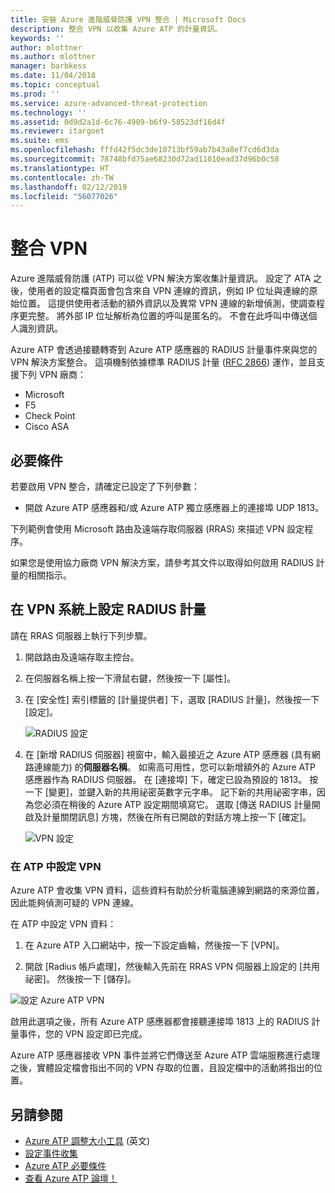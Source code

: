 ```yaml
---
title: 安裝 Azure 進階威脅防護 VPN 整合 | Microsoft Docs
description: 整合 VPN 以收集 Azure ATP 的計量資訊。
keywords: ''
author: mlottner
ms.author: mlottner
manager: barbkess
ms.date: 11/04/2018
ms.topic: conceptual
ms.prod: ''
ms.service: azure-advanced-threat-protection
ms.technology: ''
ms.assetid: 0d9d2a1d-6c76-4909-b6f9-58523df16d4f
ms.reviewer: itargoet
ms.suite: ems
ms.openlocfilehash: fffd42f5dc3de10713bf59ab7b43a8ef7cd6d3da
ms.sourcegitcommit: 78748bfd75ae68230d72ad11010ead37d96b0c58
ms.translationtype: HT
ms.contentlocale: zh-TW
ms.lasthandoff: 02/12/2019
ms.locfileid: "56077026"
---
```

# <a name="integrate-vpn"></a>整合 VPN

Azure 進階威脅防護 (ATP) 可以從 VPN 解決方案收集計量資訊。 設定了 ATA 之後，使用者的設定檔頁面會包含來自 VPN 連線的資訊，例如 IP 位址與連線的原始位置。 這提供使用者活動的額外資訊以及異常 VPN 連線的新增偵測，使調查程序更完整。 將外部 IP 位址解析為位置的呼叫是匿名的。 不會在此呼叫中傳送個人識別資訊。

Azure ATP 會透過接聽轉寄到 Azure ATP 感應器的 RADIUS 計量事件來與您的 VPN 解決方案整合。 這項機制依據標準 RADIUS 計量 ([RFC 2866](https://tools.ietf.org/html/rfc2866)) 運作，並且支援下列 VPN 廠商：

-   Microsoft
-   F5
-   Check Point
-   Cisco ASA

## <a name="prerequisites"></a>必要條件

若要啟用 VPN 整合，請確定已設定了下列參數：

-   開啟 Azure ATP 感應器和/或 Azure ATP 獨立感應器上的連接埠 UDP 1813。


下列範例會使用 Microsoft 路由及遠端存取伺服器 (RRAS) 來描述 VPN 設定程序。

如果您是使用協力廠商 VPN 解決方案，請參考其文件以取得如何啟用 RADIUS 計量的相關指示。

## <a name="configure-radius-accounting-on-the-vpn-system"></a>在 VPN 系統上設定 RADIUS 計量

請在 RRAS 伺服器上執行下列步驟。
 
1.  開啟路由及遠端存取主控台。
2.  在伺服器名稱上按一下滑鼠右鍵，然後按一下 [屬性]。
3.  在 [安全性] 索引標籤的 [計量提供者] 下，選取 [RADIUS 計量]，然後按一下 [設定]。

    ![RADIUS 設定](./media/radius-setup.png)

4.  在 [新增 RADIUS 伺服器] 視窗中，輸入最接近之 Azure ATP 感應器 (具有網路連線能力) 的**伺服器名稱**。 如需高可用性，您可以新增額外的 Azure ATP 感應器作為 RADIUS 伺服器。 在 [連接埠] 下，確定已設為預設的 1813。 按一下 [變更]，並鍵入新的共用祕密英數字元字串。 記下新的共用祕密字串，因為您必須在稍後的 Azure ATP 設定期間填寫它。 選取 [傳送 RADIUS 計量開啟及計量關閉訊息] 方塊，然後在所有已開啟的對話方塊上按一下 [確定]。
 
     ![VPN 設定](./media/vpn-set-accounting.png)
     
### <a name="configure-vpn-in-atp"></a>在 ATP 中設定 VPN

Azure ATP 會收集 VPN 資料，這些資料有助於分析電腦連線到網路的來源位置，因此能夠偵測可疑的 VPN 連線。

在 ATP 中設定 VPN 資料：

1.  在 Azure ATP 入口網站中，按一下設定齒輪，然後按一下 [VPN]。
 

2.  開啟 [Radius 帳戶處理]，然後輸入先前在 RRAS VPN 伺服器上設定的 [共用祕密]。 然後按一下 [儲存]。
 

  ![設定 Azure ATP VPN](./media/atp-vpn-radius.png)


啟用此選項之後，所有 Azure ATP 感應器都會接聽連接埠 1813 上的 RADIUS 計量事件，您的 VPN 設定即已完成。 

 Azure ATP 感應器接收 VPN 事件並將它們傳送至 Azure ATP 雲端服務進行處理之後，實體設定檔會指出不同的 VPN 存取的位置，且設定檔中的活動將指出的位置。



## <a name="see-also"></a>另請參閱
- [Azure ATP 調整大小工具](http://aka.ms/aatpsizingtool) \(英文\)
- [設定事件收集](configure-event-collection.md)
- [Azure ATP 必要條件](atp-prerequisites.md)
- [查看 Azure ATP 論壇！](https://aka.ms/azureatpcommunity)

